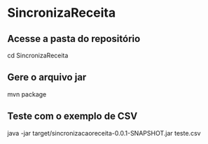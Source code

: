 # SincronizaReceita

## Acesse a pasta do repositório
cd SincronizaReceita

## Gere o arquivo jar
mvn package

## Teste com o exemplo de CSV
java -jar target/sincronizacaoreceita-0.0.1-SNAPSHOT.jar teste.csv

